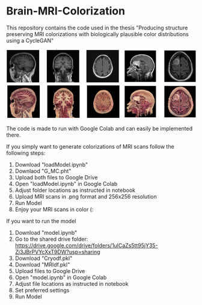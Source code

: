 # Brain-MRI-Colorization

This repository contains the code used in the thesis "Producing structure preserving MRI colorizations with biologically plausible color distributions using a CycleGAN"

![alt text](https://github.com/OscarMoonen/Brain-MRI-Colorization/blob/main/ResultsReadMe.png?raw=true)

The code is made to run with Google Colab and can easily be implemented there. 


If you simply want to generate colorizations of MRI scans follow the following steps:
1. Download "loadModel.ipynb"
2. Downlaod "G_MC.pht"
3. Upload both files to Google Drive
4. Open "loadModel.ipynb" in Google Colab
5. Adjust folder locations as instructed in notebook
6. Upload MRI scans in .png format and 256x256 resolution
7. Run Model
8. Enjoy your MRI scans in color (:

If you want to run the model
1. Download "model.ipynb"
2. Go to the shared drive folder: https://drive.google.com/drive/folders/1ulCaZs5tt95jY35-Zj3JBrPVYcXxT9DW?usp=sharing
3. Download "Cryodf.pkl" 
4. Download "MRIdf.pkl"  
5. Upload files to Google Drive
6. Open "model.ipynb" in Google Colab
7. Adjust file locations as instructed in notebook
8. Set preferred settings
9. Run Model
